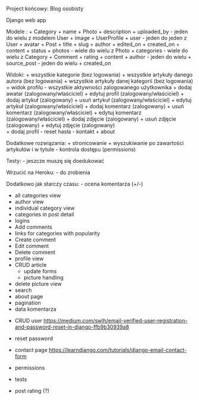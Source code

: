 Project końcowy: Blog osobisty

Django web app

Modele :
    + Category
        + name
    + Photo
        + description
        + uploaded_by - jeden do wielu z modelem User
        + image
    + UserProfile
        + user - jeden do jeden z User
        + avatar
    + Post
        + title
        + slug
        + author
        + edited_on
        + created_on
        + content
        + status
        + photos - wiele do wielu z Photo
        + categories - wiele do wielu z Category
    + Comment
        + rating
        + content
        + author - jeden do wielu
        + source_post - jeden do wielu
        + created_on

Widoki:
    + wszystkie kategorie (bez logowania)
    + wszystkie artykuły danego autora (bez logowania)
    + wszystkie artykuły danej kategorii (bez logowania)
    + widok profilu - wszystkie aktywności zalogowanego użytkownika
    + dodaj awatar (zalogowany/właściciel)
    + edytuj profil (zalogowany/właściciel)
    + dodaj artykuł (zalogowany)
    + usuń artykuł (zalogowany/właściciel)
    + edytuj artykuł (zalogowany/właściciel)
    + dodaj komentarz (zalogowany)
    + usuń komentarz (zalogowany/właściciel)
    + edytuj komentarz (zalogowany/właściciel)
    + dodaj zdjęcie (zalogowany)
    + usuń zdjęcie (zalogowany)
    + edytuj zdjęcie (zalogowany)   
    + dodaj profil
    - reset hasła 
    - kontakt
    + about

Dodatkowe rozwiązania:
    + stronicowanie
    + wyszukiwanie po zawartości artykułów i w tytule
    - kontrola dostępu (permissions)

Testy:
    - jeszcze muszę się doedukować

Wrzucić na Heroku:
    - do zrobienia

Dodatkowo jak starczy czasu:
    - ocena komentarza (+/-)

+ all categories view
+ author view
+ individual category view
+ categories in post detail
+ logins
+ Add comments
+ links for categories with popularity
+ Create comment
+ Edit comment
+ Delete comment
+ profile view
+ CRUD article
    + update forms
    + picture handling
+ delete picture view
+ search
+ about page
+ pagination
+ data komentarza

- CRUD user https://medium.com/swlh/email-verified-user-registration-and-password-reset-in-django-ffb9b30939a8
- reset password
- contact page  https://learndjango.com/tutorials/django-email-contact-form
- permissions
- tests

- post rating (?)